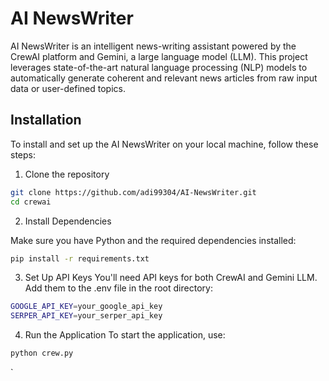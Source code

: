 
# AI NewsWriter

AI NewsWriter is an intelligent news-writing assistant powered by the CrewAI platform and Gemini, a large language model (LLM). This project leverages state-of-the-art natural language processing (NLP) models to automatically generate coherent and relevant news articles from raw input data or user-defined topics.


## Installation

To install and set up the AI NewsWriter on your local machine, follow these steps:

1. Clone the repository


```bash
git clone https://github.com/adi99304/AI-NewsWriter.git
cd crewai

```
2. Install Dependencies

Make sure you have Python and the required dependencies installed:


```bash
pip install -r requirements.txt

```
3. Set Up API Keys
You'll need API keys for both CrewAI and Gemini LLM. Add them to the .env file in the root directory:


```bash
GOOGLE_API_KEY=your_google_api_key
SERPER_API_KEY=your_serper_api_key

```
4. Run the Application
To start the application, use:

```bash
python crew.py

```
`

